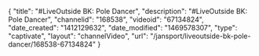 {
    "title": "#LiveOutside BK: Pole Dancer",
    "description": "#LiveOutside BK: Pole Dancer",
    "channelid": "168538",
    "videoid": "67134824",
    "date_created": "1412129632",
    "date_modified": "1469578307",
    "type": "captivate",
    "layout": "channelVideo",
    "url": "\/jansport\/liveoutside-bk-pole-dancer\/168538-67134824"
}
